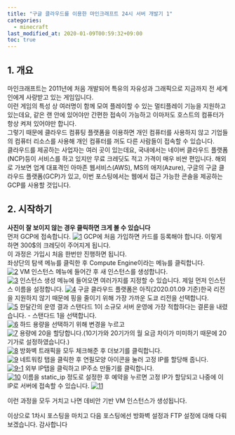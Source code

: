 ```yaml
---
title: "구글 클라우드를 이용한 마인크래프트 24시 서버 개발기 1"
categories: 
  - minecraft
last_modified_at: 2020-01-09T00:59:32+09:00
toc: true
---
```

## 1. 개요
마인크래프트는 2011년에 처음 개발되어 특유의 자유성과 그래픽으로 지금까지 전 세계인에게 사랑받고 있는 게임입니다.  
이런 게임의 특성 상 여러명이 함께 모여 플레이할 수 있는 멀티플레이 기능을 지원하고 있는데요, 같은 랜 안에 있어야만 간편한 접속이 가능하고 이마저도 호스트의 컴퓨터가 항상 켜져 있어야만 합니다.  
그렇기 때문에 클라우드 컴퓨팅 플랫폼을 이용하면 개인 컴퓨터를 사용하지 않고 기업들의 컴퓨터 리소스를 사용해 개인 컴퓨터를 꺼도 다른 사람들이 접속할 수 있습니다.  
클라우드를 제공하는 사업자는 여러 곳이 있는데요, 국내에서는 네이버 클라우드 플랫폼(NCP)등이 서비스를 하고 있지만 무료 크레딧도 적고 가격이 매우 비싼 편입니다. 해외로 가보면 업계 대표격인 아마존 웹서비스(AWS), MS의 애저(Azure), 구글의 구글 클라우드 플랫폼(GCP)가 있고, 이번 포스팅에서는 웹에서 접근 가능한 콘솔을 제공하는 GCP를 사용할 것입니다.

## 2. 시작하기
**사진이 잘 보이지 않는 경우 클릭하면 크게 볼 수 있습니다**  
먼저 GCP에 접속합니다.
[![1](https://user-images.githubusercontent.com/30541362/71987405-77279f00-3271-11ea-87a3-a8bb79faa3b8.png)](https://user-images.githubusercontent.com/30541362/71987405-77279f00-3271-11ea-87a3-a8bb79faa3b8.png)
GCP에 처음 가입하면 카드를 등록해야 합니다. 이렇게 하면 300$의 크레딧이 주어지게 됩니다.  
이 과정은 가입시 처음 한번만 진행하면 됩니다.  
좌상단의 탐색 메뉴를 클릭한 후 Compute Engine이라는 메뉴를 클릭합니다.  
[![2](https://user-images.githubusercontent.com/30541362/71988329-0f725380-3273-11ea-983d-a08b21218c34.png)](https://user-images.githubusercontent.com/30541362/71988329-0f725380-3273-11ea-983d-a08b21218c34.png)
VM 인스턴스 메뉴에 들어간 후 새 인스턴스를 생성합니다.  
[![3](https://user-images.githubusercontent.com/30541362/71989069-4dbc4280-3274-11ea-9546-f127aacddeba.png)](https://user-images.githubusercontent.com/30541362/71989069-4dbc4280-3274-11ea-9546-f127aacddeba.png)
인스턴스 생성 메뉴에 들어오면 여러가지를 지정할 수 있습니다. 제일 먼저 인스턴스 이름을 설정합니다.
[![4](https://user-images.githubusercontent.com/30541362/71989453-0c786280-3275-11ea-9333-7e10c1f62faa.png)](https://user-images.githubusercontent.com/30541362/71989453-0c786280-3275-11ea-9333-7e10c1f62faa.png)
구글 클라우드 플랫폼은 아직(2020.01.09 기준)한국 리전을 지원하지 않기 때문에 핑을 줄이기 위해 가장 가까운 도쿄 리전을 선택합니다.  
[![5](https://user-images.githubusercontent.com/30541362/71990101-26667500-3276-11ea-9ffe-cc17d8f09908.png)](https://user-images.githubusercontent.com/30541362/71990101-26667500-3276-11ea-9ffe-cc17d8f09908.png)
한달간의 운영 결과 스탠다드 1이 소규모 서버 운영에 가장 적합하다는 결론을 내렸습니다. - 스탠다드 1을 선택합니다.  
[![6](https://user-images.githubusercontent.com/30541362/71990349-8826df00-3276-11ea-876d-a74ffd624212.png)](https://user-images.githubusercontent.com/30541362/71990349-8826df00-3276-11ea-876d-a74ffd624212.png)
하드 용량을 선택하기 위해 변경을 누르고  
[![7](https://user-images.githubusercontent.com/30541362/71990583-fa97bf00-3276-11ea-9bfb-0c01580e5aaf.png)](https://user-images.githubusercontent.com/30541362/71990583-fa97bf00-3276-11ea-9bfb-0c01580e5aaf.png)
용량에 20을 할당합니다.(10기가와 20기가의 월 요금 차이가 미미하기 때문에 20기가로 설정하였습니다.)  
[![8](https://user-images.githubusercontent.com/30541362/71990664-21ee8c00-3277-11ea-9af4-64958d3d1681.png)](https://user-images.githubusercontent.com/30541362/71990664-21ee8c00-3277-11ea-9af4-64958d3d1681.png)
방화벽 트래픽을 모두 체크해준 후 더보기를 클릭합니다.  
[![9](https://user-images.githubusercontent.com/30541362/71990839-7560da00-3277-11ea-8da0-528a4674a75f.png)](https://user-images.githubusercontent.com/30541362/71990839-7560da00-3277-11ea-8da0-528a4674a75f.png)
네트워킹 탭을 클릭한 후 연필모양 아이콘을 눌러 고정 IP를 할당해 줍니다.  
[![9-1](https://user-images.githubusercontent.com/30541362/71992239-6f1f2d80-3278-11ea-949e-424c5b8a8843.png)](https://user-images.githubusercontent.com/30541362/71992239-6f1f2d80-3278-11ea-949e-424c5b8a8843.png)
외부 IP탭을 클릭하고 IP주소 만들기를 클릭합니다.  
[![10](https://user-images.githubusercontent.com/30541362/71992240-6fb7c400-3278-11ea-8920-de33083d0005.png)](https://user-images.githubusercontent.com/30541362/71992240-6fb7c400-3278-11ea-8920-de33083d0005.png)
이름을 static_ip 정도로 설정한 후 예약을 누르면 고정 IP가 할당되고 나중에 이 IP로 서버에 접속할 수 있습니다.
[![11](https://user-images.githubusercontent.com/30541362/71992459-c0c7b800-3278-11ea-866d-95ae8caebf2d.png)](https://user-images.githubusercontent.com/30541362/71992459-c0c7b800-3278-11ea-866d-95ae8caebf2d.png)

이런 과정을 모두 거치고 나면 데비안 기반 VM 인스턴스가 생성됩니다.  
  
이상으로 1차시 포스팅을 마치고 다음 포스팅에선 방화벽 설정과 FTP 설정에 대해 다뤄보겠습니다.
감사합니다